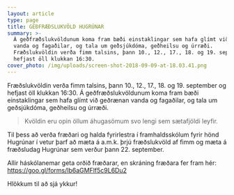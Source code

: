 ```yaml
---
layout: article
type: page
title: GEÐFRÆÐSLUKVÖLD HUGRÚNAR
summary: >-
  Á geðfræðslukvöldunum koma fram bæði einstaklingar sem hafa glímt við geðrænan
  vanda og fagaðilar, og tala um geðsjúkdóma, geðheilsu og úrræði.
  Fræðslukvöldin verða fimm talsins, þann 10., 12., 17., 18. og 19. september og
  hefjast öll klukkan 16:30.
cover_photo: /img/uploads/screen-shot-2018-09-09-at-18.03.41.png
---
```

Fræðslukvöldin verða fimm talsins, þann 10., 12., 17., 18. og 19. september og hefjast öll klukkan 16:30. Á geðfræðslukvöldunum koma fram bæði einstaklingar sem hafa glímt við geðrænan vanda og fagaðilar, og tala um geðsjúkdóma, geðheilsu og úrræði.

> Kvöldin eru opin öllum áhugasömum svo lengi sem sætafjöldi leyfir.

Til þess að verða fræðari og halda fyrirlestra í framhaldsskólum fyrir hönd Hugrúnar í vetur þarf að mæta á a.m.k. þrjú fræðslukvöld af fimm og mæta á fræðsludag Hugrúnar sem verður þann 22. september.

Allir háskólanemar geta orðið fræðarar, en skráning fræðara fer fram hér: https://goo.gl/forms/lb6aGMFlf5c9L6Du2

Hlökkum til að sjá ykkur!
